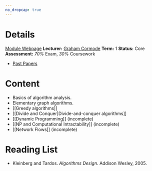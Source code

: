 ```yaml
---
no_dropcap: true
---
```

# Details
[Module Webpage](https://warwick.ac.uk/fac/sci/dcs/teaching/modules/cs260/)
**Lecturer:** [Graham Cormode](https://peoplesearch.warwick.ac.uk/profile/1271140)
**Term:** 1
**Status:** Core
**Assessment:** *70%* Exam, *30%* Coursework
- [Past Papers](https://warwick.ac.uk/exampapers?q=CS260)
# Content 
- Basics of algorithm analysis.
- Elementary graph algorithms.
- [[Greedy algorithms]]
- [[Divide and Conquer|Divide-and-conquer algorithms]]
- [[Dynamic Programming]] (incomplete)
- [[NP and Computational Intractability]] (incomplete)
- [[Network Flows]] (incomplete)
# Reading List
- Kleinberg and Tardos. *Algorithms Design.* Addison Wesley, 2005.